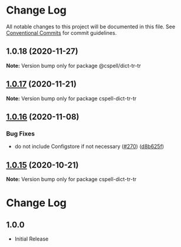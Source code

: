 # Change Log

All notable changes to this project will be documented in this file.
See [Conventional Commits](https://conventionalcommits.org) for commit guidelines.

## 1.0.18 (2020-11-27)

**Note:** Version bump only for package @cspell/dict-tr-tr





## [1.0.17](https://github.com/streetsidesoftware/cspell-dicts/compare/cspell-dict-tr-tr@1.0.16...cspell-dict-tr-tr@1.0.17) (2020-11-21)

**Note:** Version bump only for package cspell-dict-tr-tr

## [1.0.16](https://github.com/streetsidesoftware/cspell-dicts/compare/cspell-dict-tr-tr@1.0.15...cspell-dict-tr-tr@1.0.16) (2020-11-08)

### Bug Fixes

- do not include Configstore if not necessary ([#270](https://github.com/streetsidesoftware/cspell-dicts/issues/270)) ([d8b625f](https://github.com/streetsidesoftware/cspell-dicts/commit/d8b625f2f42d5cc6c4a9390216ac1e5037886e44))

## [1.0.15](https://github.com/streetsidesoftware/cspell-dicts/compare/cspell-dict-tr-tr@1.0.14...cspell-dict-tr-tr@1.0.15) (2020-10-21)

**Note:** Version bump only for package cspell-dict-tr-tr

# Change Log

## 1.0.0

- Initial Release
